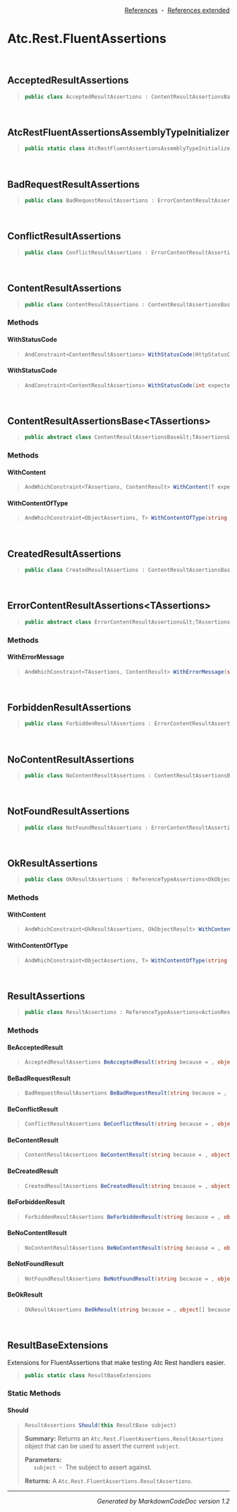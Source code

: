 <div style='text-align: right'>

[References](Index.md)&nbsp;&nbsp;-&nbsp;&nbsp;[References extended](IndexExtended.md)
</div>

# Atc.Rest.FluentAssertions

<br />

## AcceptedResultAssertions

>```csharp
>public class AcceptedResultAssertions : ContentResultAssertionsBase<AcceptedResultAssertions>
>```


<br />

## AtcRestFluentAssertionsAssemblyTypeInitializer

>```csharp
>public static class AtcRestFluentAssertionsAssemblyTypeInitializer
>```


<br />

## BadRequestResultAssertions

>```csharp
>public class BadRequestResultAssertions : ErrorContentResultAssertions<BadRequestResultAssertions>
>```


<br />

## ConflictResultAssertions

>```csharp
>public class ConflictResultAssertions : ErrorContentResultAssertions<ConflictResultAssertions>
>```


<br />

## ContentResultAssertions

>```csharp
>public class ContentResultAssertions : ContentResultAssertionsBase<ContentResultAssertions>
>```

### Methods

#### WithStatusCode
>```csharp
>AndConstraint<ContentResultAssertions> WithStatusCode(HttpStatusCode expectedStatusCode, string because = , object[] becauseArgs)
>```
#### WithStatusCode
>```csharp
>AndConstraint<ContentResultAssertions> WithStatusCode(int expectedStatusCode, string because = , object[] becauseArgs)
>```

<br />

## ContentResultAssertionsBase&lt;TAssertions&gt;

>```csharp
>public abstract class ContentResultAssertionsBase&lt;TAssertions&gt; : ReferenceTypeAssertions<ContentResult, ContentResultAssertionsBase<TAssertions>>
>```

### Methods

#### WithContent
>```csharp
>AndWhichConstraint<TAssertions, ContentResult> WithContent(T expectedContent, string because = , object[] becauseArgs)
>```
#### WithContentOfType
>```csharp
>AndWhichConstraint<ObjectAssertions, T> WithContentOfType(string because = , object[] becauseArgs)
>```

<br />

## CreatedResultAssertions

>```csharp
>public class CreatedResultAssertions : ContentResultAssertionsBase<CreatedResultAssertions>
>```


<br />

## ErrorContentResultAssertions&lt;TAssertions&gt;

>```csharp
>public abstract class ErrorContentResultAssertions&lt;TAssertions&gt; : ContentResultAssertionsBase<TAssertions>
>```

### Methods

#### WithErrorMessage
>```csharp
>AndWhichConstraint<TAssertions, ContentResult> WithErrorMessage(string expectedErrorMessage, string because = , object[] becauseArgs)
>```

<br />

## ForbiddenResultAssertions

>```csharp
>public class ForbiddenResultAssertions : ErrorContentResultAssertions<ForbiddenResultAssertions>
>```


<br />

## NoContentResultAssertions

>```csharp
>public class NoContentResultAssertions : ContentResultAssertionsBase<NoContentResultAssertions>
>```


<br />

## NotFoundResultAssertions

>```csharp
>public class NotFoundResultAssertions : ErrorContentResultAssertions<NotFoundResultAssertions>
>```


<br />

## OkResultAssertions

>```csharp
>public class OkResultAssertions : ReferenceTypeAssertions<OkObjectResult, OkResultAssertions>
>```

### Methods

#### WithContent
>```csharp
>AndWhichConstraint<OkResultAssertions, OkObjectResult> WithContent(T expectedContent, string because = , object[] becauseArgs)
>```
#### WithContentOfType
>```csharp
>AndWhichConstraint<ObjectAssertions, T> WithContentOfType(string because = , object[] becauseArgs)
>```

<br />

## ResultAssertions

>```csharp
>public class ResultAssertions : ReferenceTypeAssertions<ActionResult, ResultAssertions>
>```

### Methods

#### BeAcceptedResult
>```csharp
>AcceptedResultAssertions BeAcceptedResult(string because = , object[] becauseArgs)
>```
#### BeBadRequestResult
>```csharp
>BadRequestResultAssertions BeBadRequestResult(string because = , object[] becauseArgs)
>```
#### BeConflictResult
>```csharp
>ConflictResultAssertions BeConflictResult(string because = , object[] becauseArgs)
>```
#### BeContentResult
>```csharp
>ContentResultAssertions BeContentResult(string because = , object[] becauseArgs)
>```
#### BeCreatedResult
>```csharp
>CreatedResultAssertions BeCreatedResult(string because = , object[] becauseArgs)
>```
#### BeForbiddenResult
>```csharp
>ForbiddenResultAssertions BeForbiddenResult(string because = , object[] becauseArgs)
>```
#### BeNoContentResult
>```csharp
>NoContentResultAssertions BeNoContentResult(string because = , object[] becauseArgs)
>```
#### BeNotFoundResult
>```csharp
>NotFoundResultAssertions BeNotFoundResult(string because = , object[] becauseArgs)
>```
#### BeOkResult
>```csharp
>OkResultAssertions BeOkResult(string because = , object[] becauseArgs)
>```

<br />

## ResultBaseExtensions
Extensions for FluentAssertions that make testing Atc Rest handlers easier.

>```csharp
>public static class ResultBaseExtensions
>```

### Static Methods

#### Should
>```csharp
>ResultAssertions Should(this ResultBase subject)
>```
><b>Summary:</b> Returns an `Atc.Rest.FluentAssertions.ResultAssertions` object that can be used to assert the current `subject`.
>
><b>Parameters:</b><br>
>&nbsp;&nbsp;&nbsp;&nbsp;&nbsp;`subject`&nbsp;&nbsp;-&nbsp;&nbsp;The subject to assert against.<br />
>
><b>Returns:</b> A `Atc.Rest.FluentAssertions.ResultAssertions`.
<hr /><div style='text-align: right'><i>Generated by MarkdownCodeDoc version 1.2</i></div>
